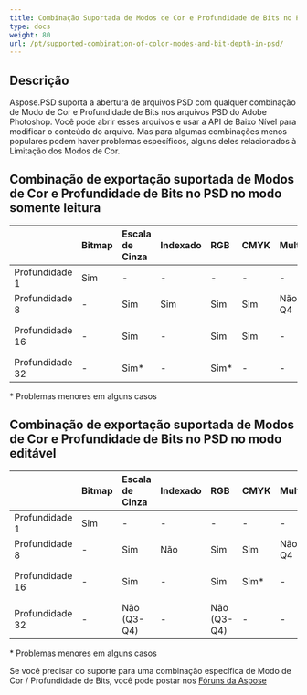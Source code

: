 ```yaml
---
title: Combinação Suportada de Modos de Cor e Profundidade de Bits no PSD
type: docs
weight: 80
url: /pt/supported-combination-of-color-modes-and-bit-depth-in-psd/
---
```


## **Descrição**
Aspose.PSD suporta a abertura de arquivos PSD com qualquer combinação de Modo de Cor e Profundidade de Bits nos arquivos PSD do Adobe Photoshop. Você pode abrir esses arquivos e usar a API de Baixo Nível para modificar o conteúdo do arquivo. Mas para algumas combinações menos populares podem haver problemas específicos, alguns deles relacionados à Limitação dos Modos de Cor.

## **Combinação de exportação suportada de Modos de Cor e Profundidade de Bits no PSD no modo somente leitura**

| |Bitmap|Escala de Cinza|Indexado|RGB|CMYK|Multicanal|Duotone|Lab|
| :- | :- | :- | :- | :- | :- | :- | :- | :- |
|Profundidade 1|Sim[](https://issue.kharkov.dynabic.com/issues/PSDNET-283)|-|-|-|-|-|-|-|
|Profundidade 8|-|Sim|Sim|Sim|Sim|Não Q3-Q4|Não Q3-Q4|Sim[](https://issue.kharkov.dynabic.com/issues/PSDNET-290)|
|Profundidade 16|-|Sim|-|Sim|Sim|-[](https://issue.kharkov.dynabic.com/issues/PSDNET-287)|-|Não (Q3-Q4)|
|Profundidade 32|-|Sim*[](https://issue.kharkov.dynabic.com/issues/PSDNET-125)|-|Sim*|-[](https://issue.kharkov.dynabic.com/issues/PSDNET-285)|-[](https://issue.kharkov.dynabic.com/issues/PSDNET-288)|-|-|

\* Problemas menores em alguns casos

## **Combinação de exportação suportada de Modos de Cor e Profundidade de Bits no PSD no modo editável**

| |Bitmap|Escala de Cinza|Indexado|RGB|CMYK|Multicanal|Duotone|Lab|
| :- | :- | :- | :- | :- | :- | :- | :- | :- |
|Profundidade 1|Sim|-|-|-|-|-|-|-|
|Profundidade 8|-|Sim|Não|Sim|Sim|Não Q3-Q4|Não Q3-Q4|Sim*|
|Profundidade 16|-|Sim|-|Sim|Sim*|-|-|Não (Q3-Q4)|
|Profundidade 32|-|Não (Q3-Q4)|-|Não (Q3-Q4)|-|-|-|-|

\* Problemas menores em alguns casos

Se você precisar do suporte para uma combinação específica de Modo de Cor / Profundidade de Bits, você pode postar nos [Fóruns da Aspose](https://forum.aspose.com/c/psd)
